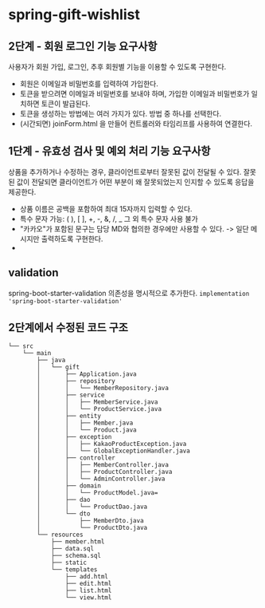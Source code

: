 # spring-gift-wishlist

## 2단계 - 회원 로그인 기능 요구사항
사용자가 회원 가입, 로그인, 추후 회원별 기능을 이용할 수 있도록 구현한다.

- 회원은 이메일과 비밀번호를 입력하여 가입한다.
- 토큰을 받으려면 이메일과 비밀번호를 보내야 하며, 가입한 이메일과 비밀번호가 일치하면 토큰이 발급된다.
- 토큰을 생성하는 방법에는 여러 가지가 있다. 방법 중 하나를 선택한다.
- (시간되면) joinForm.html 을 만들어 컨트롤러와 타임리프를 사용하여 연결한다.


## 1단계 - 유효성 검사 및 예외 처리 기능 요구사항
상품을 추가하거나 수정하는 경우, 클라이언트로부터 잘못된 값이 전달될 수 있다. 
잘못된 값이 전달되면 클라이언트가 어떤 부분이 왜 잘못되었는지 인지할 수 있도록 응답을 제공한다.

- 상품 이름은 공백을 포함하여 최대 15자까지 입력할 수 있다.
- 특수 문자 
      가능: ( ), [ ], +, -, &, /, _
      그 외 특수 문자 사용 불가
- "카카오"가 포함된 문구는 담당 MD와 협의한 경우에만 사용할 수 있다. -> 일단 메시지만 출력하도록 구현한다.
- 
## validation
spring-boot-starter-validation 의존성을 명시적으로 추가한다.
`implementation 'spring-boot-starter-validation'`


## 2단계에서 수정된 코드 구조
```plaintext
└── src
    └── main
        ├── java
        │   └── gift
        │       ├── Application.java
        │       ├── repository
        │       │   └── MemberRepository.java
        │       ├── service
        │       │   ├── MemberService.java
        │       │   └── ProductService.java
        │       ├── entity
        │       │   ├── Member.java
        │       │	└── Product.java
        │       ├── exception
        │       │   ├── KakaoProductException.java
        │       │   └── GlobalExceptionHandler.java
        │       ├── controller
        │       │   ├── MemberController.java
        │       │   ├── ProductController.java
        │       │   └── AdminController.java
        │       ├── domain
        │       │   └── ProductModel.java=
        │       ├── dao
        │       │   └── ProductDao.java
        │       └── dto
        │           ├── MemberDto.java
        │           └── ProductDto.java
        └── resources
            ├── member.html
            ├── data.sql
            ├── schema.sql
            ├── static
            └── templates
                ├── add.html
                ├── edit.html
                ├── list.html
                └── view.html
